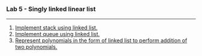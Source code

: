 ### Lab 5 - Singly linked linear list

---

<ol>
  <li>
    <a href="./p01.cpp">Implement stack using linked list.</a>
  </li>
    
  <li>
    <a href="./p02.cpp">Implement queue using linked list.</a><br>
  </li>
     
  <li>
    <a href="./p03.cpp">Represent polynomials in the form of linked list to perform addition of two polynomials.</a>
  </li>
</ol>
